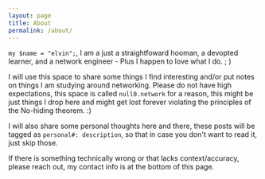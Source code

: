 ```yaml
---
layout: page
title: About
permalink: /about/
---
```


`my $name = "elvin";`, I am a just a straightfoward hooman, a devopted learner, and a network engineer - Plus I happen to love what I do. ; )

I will use this space to share some things I find interesting and/or put notes on things I am studying around networking. Please do not have high expectations, this space is called `null0.network` for a reason, this might be just things I drop here and might get lost forever violating the principles of the No-hiding theorem. :)

I will also share some personal thoughts here and there, these posts will be tagged as `personal#: description`, so that in case you don't want to read it, just skip those.

If there is something technically wrong or that lacks context/accuracy, please reach out, my contact info is at the bottom of this page.



